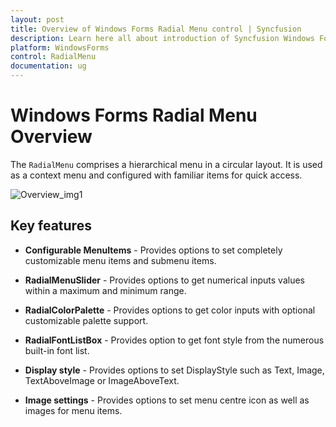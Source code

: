 ```yaml
---
layout: post
title: Overview of Windows Forms Radial Menu control | Syncfusion
description: Learn here all about introduction of Syncfusion Windows Forms Radial Menu control, its elements and more details.
platform: WindowsForms
control: RadialMenu 
documentation: ug
---
```


# Windows Forms Radial Menu Overview

The `RadialMenu` comprises a hierarchical menu in a circular layout. It is used as a context menu and configured with familiar items for quick access.

![Overview_img1](Overview_images/Overview_img1.png)

## Key features

* **Configurable MenuItems** - Provides options to set completely customizable menu items and submenu items.

* **RadialMenuSlider** - Provides options to get numerical inputs values within a maximum and minimum range.

* **RadialColorPalette** - Provides options to get color inputs with optional customizable palette support.

* **RadialFontListBox** - Provides option to get font style from the numerous built-in font list.

* **Display style** - Provides options to set DisplayStyle such as Text, Image, TextAboveImage or ImageAboveText.

* **Image settings** - Provides options to set menu centre icon as well as images for menu items.

